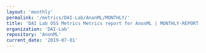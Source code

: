```yaml
---
layout: 'monthly'
permalink: '/metrics/DAI-Lab/AnonML/MONTHLY/'
title: 'DAI Lab OSS Metrics Metrics report for AnonML | MONTHLY-REPORT-2019-07-01'
organization: 'DAI-Lab'
repository: 'AnonML'
current_date: '2019-07-01'
---
```

